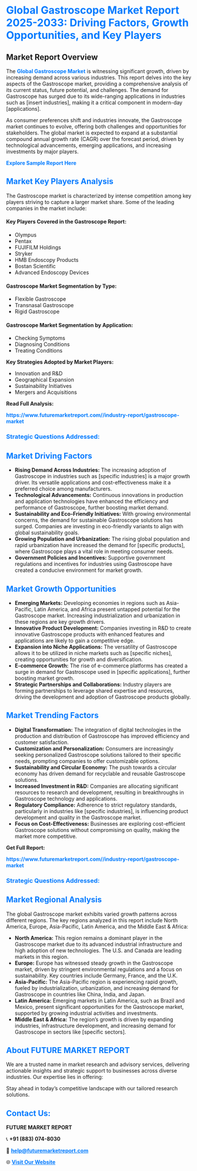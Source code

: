 <h1 style="color: #007BFF;">Global Gastroscope Market Report 2025-2033: Driving Factors, Growth Opportunities, and Key Players</h1>

<section id="overview">
<h2>Market Report Overview</h2>
<p>The <a href="https://www.futuremarketreport.com//industry-report/gastroscope-market" style="color: #007BFF; text-decoration: none;"><strong>Global Gastroscope Market</strong></a> is witnessing significant growth, driven by increasing demand across various industries. This report delves into the key aspects of the Gastroscope market, providing a comprehensive analysis of its current status, future potential, and challenges. The demand for Gastroscope has surged due to its wide-ranging applications in industries such as [insert industries], making it a critical component in modern-day [applications].</p>
<p>As consumer preferences shift and industries innovate, the Gastroscope market continues to evolve, offering both challenges and opportunities for stakeholders. The global market is expected to expand at a substantial compound annual growth rate (CAGR) over the forecast period, driven by technological advancements, emerging applications, and increasing investments by major players.</p>
</section>

<section id="overview">
<p><a href="https://www.futuremarketreport.com//request-sample/reportId=64279" style="color: #007BFF; text-decoration: none;"><strong>Explore Sample Report Here</strong></a></p>
</section>

<section id="key-players">
<h2 style="color: #007BFF;">Market Key Players Analysis</h2>
<p>The Gastroscope market is characterized by intense competition among key players striving to capture a larger market share. Some of the leading companies in the market include:</p>
<h4>Key Players Covered in the Gastroscope Report:</h4>
<ul><li>Olympus</li><li>Pentax</li><li>FUJIFILM Holdings</li><li>Stryker</li><li>HMB Endoscopy Products</li><li>Bostan Scientific</li><li>Advanced Endoscopy Devices</li></ul>
<h4>Gastroscope Market Segmentation by Type:</h4>
<ul><li>Flexible Gastroscope</li><li>Transnasal Gastroscope</li><li>Rigid Gastroscope</li></ul>

<h4>Gastroscope Market Segmentation by Application:</h4>
<ul><li>Checking Symptoms</li><li>Diagnosing Conditions</li><li>Treating Conditions</li></ul>
<p><strong>Key Strategies Adopted by Market Players:</strong></p>
<ul>
<li>Innovation and R&D</li>
<li>Geographical Expansion</li>
<li>Sustainability Initiatives</li>
<li>Mergers and Acquisitions</li>
</ul>
</section>

<section>
<p><strong>Read Full Analysis: </strong></p><a href="https://www.futuremarketreport.com//industry-report/gastroscope-market" style="color: #007BFF; text-decoration: none;"><strong>https://www.futuremarketreport.com//industry-report/gastroscope-market</strong></a>
<h3 style="color: #007BFF;">Strategic Questions Addressed:</h3>
</section>

<section id="driving-factors">
<h2 style="color: #007BFF;">Market Driving Factors</h2>
<ul>
<li><strong>Rising Demand Across Industries:</strong> The increasing adoption of Gastroscope in industries such as [specific industries] is a major growth driver. Its versatile applications and cost-effectiveness make it a preferred choice among manufacturers.</li>
<li><strong>Technological Advancements:</strong> Continuous innovations in production and application technologies have enhanced the efficiency and performance of Gastroscope, further boosting market demand.</li>
<li><strong>Sustainability and Eco-Friendly Initiatives:</strong> With growing environmental concerns, the demand for sustainable Gastroscope solutions has surged. Companies are investing in eco-friendly variants to align with global sustainability goals.</li>
<li><strong>Growing Population and Urbanization:</strong> The rising global population and rapid urbanization have increased the demand for [specific products], where Gastroscope plays a vital role in meeting consumer needs.</li>
<li><strong>Government Policies and Incentives:</strong> Supportive government regulations and incentives for industries using Gastroscope have created a conducive environment for market growth.</li>
</ul>
</section>

<section id="growth-opportunities">
<h2 style="color: #007BFF;">Market Growth Opportunities</h2>
<ul>
<li><strong>Emerging Markets:</strong> Developing economies in regions such as Asia-Pacific, Latin America, and Africa present untapped potential for the Gastroscope market. Increasing industrialization and urbanization in these regions are key growth drivers.</li>
<li><strong>Innovative Product Development:</strong> Companies investing in R&D to create innovative Gastroscope products with enhanced features and applications are likely to gain a competitive edge.</li>
<li><strong>Expansion into Niche Applications:</strong> The versatility of Gastroscope allows it to be utilized in niche markets such as [specific niches], creating opportunities for growth and diversification.</li>
<li><strong>E-commerce Growth:</strong> The rise of e-commerce platforms has created a surge in demand for Gastroscope used in [specific applications], further boosting market growth.</li>
<li><strong>Strategic Partnerships and Collaborations:</strong> Industry players are forming partnerships to leverage shared expertise and resources, driving the development and adoption of Gastroscope products globally.</li>
</ul>
</section>

<section id="trending-factors">
<h2 style="color: #007BFF;">Market Trending Factors</h2>
<ul>
<li><strong>Digital Transformation:</strong> The integration of digital technologies in the production and distribution of Gastroscope has improved efficiency and customer satisfaction.</li>
<li><strong>Customization and Personalization:</strong> Consumers are increasingly seeking personalized Gastroscope solutions tailored to their specific needs, prompting companies to offer customizable options.</li>
<li><strong>Sustainability and Circular Economy:</strong> The push towards a circular economy has driven demand for recyclable and reusable Gastroscope solutions.</li>
<li><strong>Increased Investment in R&D:</strong> Companies are allocating significant resources to research and development, resulting in breakthroughs in Gastroscope technology and applications.</li>
<li><strong>Regulatory Compliance:</strong> Adherence to strict regulatory standards, particularly in industries like [specific industries], is influencing product development and quality in the Gastroscope market.</li>
<li><strong>Focus on Cost-Effectiveness:</strong> Businesses are exploring cost-efficient Gastroscope solutions without compromising on quality, making the market more competitive.</li>
</ul>
</section>

<section>
<p><strong>Get Full Report: </strong></p><a href="https://www.futuremarketreport.com//industry-report/gastroscope-market" style="color: #007BFF; text-decoration: none;"><strong>https://www.futuremarketreport.com//industry-report/gastroscope-market</strong></a>
<h3 style="color: #007BFF;">Strategic Questions Addressed:</h3>
</section>


<section id="regional-analysis">
<h2 style="color: #007BFF;">Market Regional Analysis</h2>
<p>The global Gastroscope market exhibits varied growth patterns across different regions. The key regions analyzed in this report include North America, Europe, Asia-Pacific, Latin America, and the Middle East & Africa:</p>
<ul>
<li><strong>North America:</strong> This region remains a dominant player in the Gastroscope market due to its advanced industrial infrastructure and high adoption of new technologies. The U.S. and Canada are leading markets in this region.</li>
<li><strong>Europe:</strong> Europe has witnessed steady growth in the Gastroscope market, driven by stringent environmental regulations and a focus on sustainability. Key countries include Germany, France, and the U.K.</li>
<li><strong>Asia-Pacific:</strong> The Asia-Pacific region is experiencing rapid growth, fueled by industrialization, urbanization, and increasing demand for Gastroscope in countries like China, India, and Japan.</li>
<li><strong>Latin America:</strong> Emerging markets in Latin America, such as Brazil and Mexico, present significant opportunities for the Gastroscope market, supported by growing industrial activities and investments.</li>
<li><strong>Middle East & Africa:</strong> The region’s growth is driven by expanding industries, infrastructure development, and increasing demand for Gastroscope in sectors like [specific sectors].</li>
</ul>
</section>

<footer>
<h2 style="color: #007BFF;">About FUTURE MARKET REPORT</h2>
<p>We are a trusted name in market research and advisory services, delivering actionable insights and strategic support to businesses across diverse industries. Our expertise lies in offering:</p>

<p>Stay ahead in today’s competitive landscape with our tailored research solutions.</p>

<h2 style="color: #007BFF;">Contact Us:</h2>
<p><strong>FUTURE MARKET REPORT</strong></p>
<p>📞 <strong>+91 (883) 074-8030</strong></p>
<p>📧 <strong><a href="mailto:help@futuremarketreport.com" style="color: #007BFF;">help@futuremarketreport.com</a></strong></p>
<p>🌐 <strong><a href="https://www.futuremarketreport.com/" style="color: #007BFF;">Visit Our Website</a></strong></p>
</footer>
